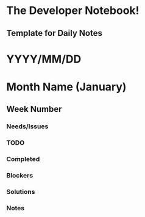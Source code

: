# The Developer Notebook!

## Template for Daily Notes

# YYYY/MM/DD
# Month Name (January)
## Week Number

###  Needs/Issues

### TODO

### Completed

###  Blockers

### Solutions

### Notes